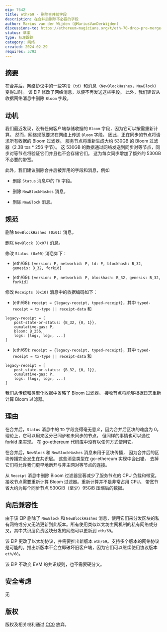 ```yaml
---
eip: 7642
title: eth/69 - 删除合并前字段
description: 在合并后删除不必要的字段
author: Marius van der Wijden (@MariusVanDerWijden)
discussions-to: https://ethereum-magicians.org/t/eth-70-drop-pre-merge-fields-from-eth-protocol/19005
status: 草案
type: 标准跟踪
category: 网络
created: 2024-02-29
requires: 5793
---
```


## 摘要

在合并后，网络协议中的一些字段（`td`）和消息（`NewBlockHashes`，`NewBlock`）变得过时。
该 EIP 修改了网络消息，以便不再发送这些字段。
此外，我们建议从收据网络消息中删除 `Bloom` 字段。

## 动机

我们最近发现，没有任何客户端存储收据的 `Bloom` 字段，因为它可以按需重新计算。
然而，网络规范要求在网络上传送 `Bloom` 字段。
因此，正在同步的节点将请求所有收据的 Bloom 过滤器。
服务节点将重新生成大约 530GB 的 Bloom 过滤器（2.3B txs * 256 字节）。
这 530GB 的数据通过网络发送到同步对等节点，同步对等节点将验证它们并且也不会存储它们。
这为每次同步增加了额外的 530GB 不必要的带宽。

此外，我们建议删除合并后被弃用的字段和消息，例如

- 删除 `Status` 消息中的 `TD` 字段。

- 删除 `NewBlockHashes` 消息。

- 删除 `NewBlock` 消息。

## 规范

删除 `NewBlockHashes (0x01)` 消息。

删除 `NewBlock (0x07)` 消息。

修改 `Status (0x00)` 消息如下：

- (eth/68): `[version: P, networkid: P, td: P, blockhash: B_32, genesis: B_32, forkid]`

- (eth/69): `[version: P, networkid: P, blockhash: B_32, genesis: B_32, forkid]`

修改 `Receipts (0x10)` 消息中的收据编码如下：

- (eth/68): `receipt = {legacy-receipt, typed-receipt}`，其中 `typed-receipt = tx-type || receipt-data` 和

```
legacy-receipt = [
    post-state-or-status: {B_32, {0, 1}},
    cumulative-gas: P,
    bloom: B_256,
    logs: [log₁, log₂, ...]
]
```

- (eth/69): `receipt = {legacy-receipt, typed-receipt}`，其中 `typed-receipt = tx-type || receipt-data` 和

```
legacy-receipt = [
    post-state-or-status: {B_32, {0, 1}},
    cumulative-gas: P,
    logs: [log₁, log₂, ...]
]
```

我们从传统和类型化收据中省略了 Bloom 过滤器。
接收节点将能够根据日志重新计算 Bloom 过滤器。

## 理由

在合并后，`Status` 消息中的 `TD` 字段变得毫无意义，因为合并后区块的难度为 0。
理论上，它可以用来区分已同步和未同步的节点，
但同样的事情也可以通过 forkid 来实现。
在 go-ethereum 代码库中没有以任何方式使用它。

在合并后，`NewBlock` 和 `NewBlockHashes` 消息未用于区块传播，
因为合并后的区块传播完全发生在共识层。
这些消息类型在 go-ethereum 实现中会出错。
去掉它们将允许我们更早地断开与非主网对等节点的连接。

从 `Receipt` 消息中删除 Bloom 过滤器显著减少了服务节点的 CPU 负载和带宽。接收节点需要重新计算 Bloom 过滤器。重新计算并不是非常占用 CPU。
带宽节省大约为每个同步节点 530GiB（至少）95GiB 压缩后的数据。

## 向后兼容性

由于该 EIP 删除了 `NewBlock` 和 `NewBlockHashes` 消息，使用它们来分发区块的私有网络或分叉无法更新到此版本。所有使用类似以太坊主网机制的私有网络或分叉，其中共识层负责区块分发的网络可以更新到 `eth/69`。

该 EIP 更改了以太坊协议，并需要推出新版本 `eth/69`。支持多个版本的网络协议是可能的。推出新版本不会立即破坏旧客户端，因为它们可以继续使用协议版本 `eth/68`。

该 EIP 不改变 EVM 的共识规则，也不需要硬分叉。

## 安全考虑

无

## 版权

版权及相关权利通过 [CC0](../LICENSE.md) 放弃。